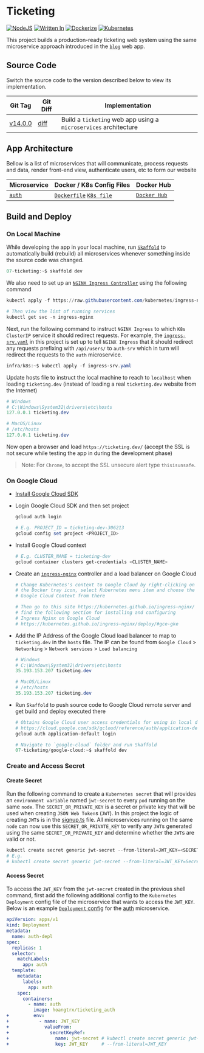 # Ticketing

[![NodeJS](https://img.shields.io/badge/Node.js-444?style=flat&logo=Node.js)](https://nodejs.org/)
[![Written In](https://img.shields.io/badge/TypeScript-FFF?style=flat&logo=TypeScript)](https://www.typescriptlang.org/)
[![Dockerize](https://img.shields.io/badge/Docker-FFF?style=flat&logo=Docker)](https://www.docker.com/)
[![Kubernetes](https://img.shields.io/badge/Kubernetes-FFF?style=flat&logo=Kubernetes)](https://kubernetes.io/)

This project builds a production-ready ticketing web system using the same microservice approach introduced in the [`blog`](../06-blog) web app.

## Source Code

Switch the source code to the version described below to view its implementation.

| Git Tag | Git Diff | Implementation |
|---------|----------|----------------|
| [v14.0.0](https://github.com/TranXuanHoang/NodeJS/releases/tag/v14.0.0) | [diff](https://github.com/TranXuanHoang/NodeJS/compare/v13.0.0...v14.0.0) | Build a `ticketing` web app using a `microservices` architecture |

## App Architecture

Bellow is a list of microservices that will communicate, process requests and data, render front-end view, authenticate users, etc to form our website

| Microservice | Docker / K8s Config Files | Docker Hub |
|--------------|---------------------------|------------|
| [`auth`](./auth) | [`Dockerfile`](./auth/Dockerfile) [`K8s file`](./infra/k8s/auth-depl.yaml) | [`Docker Hub`](https://hub.docker.com/r/hoangtrx/ticketing_auth) |

## Build and Deploy

### On Local Machine

While developing the app in your local machine, run [`Skaffold`](https://skaffold.dev/) to automatically build (rebuild) all microservices whenever something inside the source code was changed.

```powershell
07-ticketing:~$ skaffold dev
```

We also need to set up an [`NGINX Ingress Controller`](https://kubernetes.github.io/ingress-nginx/) using the following command

```powershell
kubectl apply -f https://raw.githubusercontent.com/kubernetes/ingress-nginx/controller-v0.44.0/deploy/static/provider/cloud/deploy.yaml

# Then view the list of running services
kubectl get svc -n ingress-nginx
```

Next, run the following command to instruct `NGINX Ingress` to which `K8s ClusterIP` service it should redirect requests. For example, the [`ingress-srv.yaml`](./infra/k8s/ingress-srv.yaml) in this project is set up to tell `NGINX Ingress` that it should redirect any requests prefixing with `/api/users/` to `auth-srv` which in turn will redirect the requests to the `auth` microservice.

```powershell
infra/k8s:~$ kubectl apply -f ingress-srv.yaml
```

Update hosts file to instruct the local machine to reach to `localhost` when loading `ticketing.dev` (instead of loading a real `ticketing.dev` website from the Internet)

```powershell
# Windows
# C:\Windows\System32\drivers\etc\hosts
127.0.0.1 ticketing.dev

# MacOS/Linux
# /etc/hosts
127.0.0.1 ticketing.dev
```

Now open a browser and load `https://ticketing.dev/` (accept the SSL is not secure while testing the app in during the development phase)

> Note: For `Chrome`, to accept the SSL unsecure alert type `thisisunsafe`.

### On Google Cloud

* [Install Google Cloud SDK](https://cloud.google.com/sdk/docs/install)
* Login Google Cloud SDK and then set project

  ```powershell
  gcloud auth login

  # E.g. PROJECT_ID = ticketing-dev-306213
  gcloud config set project <PROJECT_ID>
  ```

* Install Google Cloud context

  ```powershell
  # E.g. CLUSTER_NAME = ticketing-dev
  gcloud container clusters get-credentials <CLUSTER_NAME>
  ```

* Create an [`ingress-nginx`](https://kubernetes.github.io/ingress-nginx/) controller and a load balancer on Google Cloud

  ```powershell
  # Change Kubernetes's context to Google Cloud by right-clicking on
  # the Docker tray icon, select Kubernetes menu item and choose the
  # Google Cloud Context from there

  # Then go to this site https://kubernetes.github.io/ingress-nginx/
  # find the following section for installing and configuring
  # Ingress Nginx on Google Cloud
  # https://kubernetes.github.io/ingress-nginx/deploy/#gce-gke
  ```

* Add the IP Address of the Google Cloud load balancer to map to `ticketing.dev` in the `hosts` file. The IP can be found from `Google Cloud` > `Networking` > `Network services` > `Load balancing`

  ```powershell
  # Windows
  # C:\Windows\System32\drivers\etc\hosts
  35.193.153.207 ticketing.dev

  # MacOS/Linux
  # /etc/hosts
  35.193.153.207 ticketing.dev
  ```

* Run `Skaffold` to push source code to Google Cloud remote server and get build and deploy executed there

  ```powershell
  # Obtains Google Cloud user access credentials for using in local development machine
  # https://cloud.google.com/sdk/gcloud/reference/auth/application-default/login
  gcloud auth application-default login

  # Navigate to `google-cloud` folder and run Skaffold
  07-ticketing/google-cloud:~$ skaffold dev
  ```

### Create and Access Secret

#### Create Secret

Run the following command to create a `Kubernetes secret` that will provides an `environment variable` named `jwt-secret` to every `pod` running on the same `node`. The `SECRET_OR_PRIVATE_KEY` is a secret or private key that will be used when creating `JSON Web Token`s (`JWT`). In this project the logic of creating `JWT`s is in the [signup.ts](./auth/src/routes/signup.ts) file. All microservices running on the same `node` can now use this `SECRET_OR_PRIVATE_KEY` to verify any `JWT`s generated using the same `SECRET_OR_PRIVATE_KEY` and determine whether the `JWT`s are valid or not.

```powershell
kubectl create secret generic jwt-secret --from-literal=JWT_KEY=<SECRET_OR_PRIVATE_KEY>
# E.g.
# kubectl create secret generic jwt-secret --from-literal=JWT_KEY=SecretOrPrivateKey
```

#### Access Secret

To access the `JWT_KEY` from the `jwt-secret` created in the previous shell command, first add the following additional config to the `Kubernetes Deployment` config file of the microservice that wants to access the `JWT_KEY`. Below is an example [`Deployment` config](./infra/k8s/auth-depl.yaml) for the [auth](./auth) microservice.

```yml
apiVersion: apps/v1
kind: Deployment
metadata:
  name: auth-depl
spec:
  replicas: 1
  selector:
    matchLabels:
      app: auth
  template:
    metadata:
      labels:
        app: auth
    spec:
      containers:
        - name: auth
          image: hoangtrx/ticketing_auth
+         env:
+           - name: JWT_KEY
+             valueFrom:
+               secretKeyRef:
+                 name: jwt-secret # kubectl create secret generic jwt-secret
+                 key: JWT_KEY     # --from-literal=JWT_KEY
```
